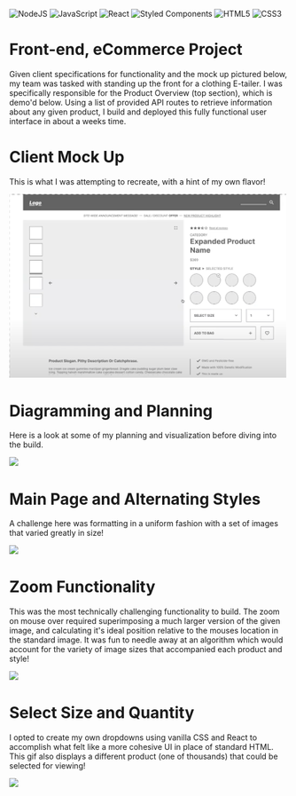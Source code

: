 ![NodeJS](https://img.shields.io/badge/node.js-6DA55F?style=for-the-badge&logo=node.js&logoColor=white)
![JavaScript](https://img.shields.io/badge/JavaScript-F7DF1E?style=for-the-badge&logo=javascript&logoColor=black)
![React](https://img.shields.io/badge/-React-61DAFB?logo=react&logoColor=white&style=for-the-badge)
![Styled Components](https://img.shields.io/badge/styled--components-DB7093?style=for-the-badge&logo=styled-components&logoColor=white)
![HTML5](https://img.shields.io/badge/html5-%23E34F26.svg?style=for-the-badge&logo=html5&logoColor=white)
![CSS3](https://img.shields.io/badge/css3-%231572B6.svg?style=for-the-badge&logo=css3&logoColor=white)

# Front-end, eCommerce Project

Given client specifications for functionality and the mock up pictured below, my team was tasked with standing up the front for a clothing E-tailer. I was specifically responsible for the Product Overview (top section), which is demo'd below. Using a list of provided API routes to retrieve information about any given product, I build and deployed this fully functional user interface in about a weeks time.  

# Client Mock Up
This is what I was attempting to recreate, with a hint of my own flavor!

<img src="https://github.com/Willy-McNamara/FEC/blob/main/FECMockUp.png" width=500px/> 

# Diagramming and Planning
Here is a look at some of my planning and visualization before diving into the build. 

<img src="http://g.recordit.co/utRjzHaYYP.gif" width=500px/> 

# Main Page and Alternating Styles
A challenge here was formatting in a uniform fashion with a set of images that varied greatly in size!

<img src="http://g.recordit.co/lXXMT1rR4j.gif" width=500px/> 

# Zoom Functionality
This was the most technically challenging functionality to build. The zoom on mouse over required superimposing a much larger version of the given image, and calculating it's ideal position relative to the mouses location in the standard image. It was fun to needle away at an algorithm which would account for the variety of image sizes that accompanied each product and style! 

<img src="http://g.recordit.co/83kOU6XVhZ.gif" width=500px/> 

# Select Size and Quantity
I opted to create my own dropdowns using vanilla CSS and React to accomplish what felt like a more cohesive UI in place of standard HTML. 
This gif also displays a different product (one of thousands) that could be selected for viewing! 

<img src="http://g.recordit.co/FIZMQjkZRb.gif" width=700px/> 








